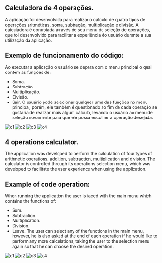 ## Calculadora de 4 operações.

A aplicação foi desenvolvida para realizar o cálculo de quatro tipos de operações aritméticas, soma, subtração, multiplicação e divisão. A calculadora é controlada através de seu menu de seleção de operações, que foi desenvolvido para facilitar a experiência do usuário durante a sua utilização da aplicação. 

## Exemplo de funcionamento do código:
Ao executar a aplicação o usuário se depara com o menu principal o qual contém as funções de:
  - Soma. 
  - Subtração.
  - Multiplicação.
  - Divisão.
  - Sair.
O usuário pode selecionar qualquer uma das funções no menu principal, porém, ele também é questionado ao fim de cada operação se gostaria de realizar mais algum cálculo, levando o usuário ao menu de seleção novamente para que ele possa escolher a operação desejada.

![c1](https://user-images.githubusercontent.com/40063504/78409993-8f455b00-75e1-11ea-8eb3-51d352af7583.PNG)
![c2](https://user-images.githubusercontent.com/40063504/78410012-99fff000-75e1-11ea-8a06-8ebf64af2efd.PNG)
![c3](https://user-images.githubusercontent.com/40063504/78410024-a1bf9480-75e1-11ea-8b21-c9e88e5679f4.PNG)
![c4](https://user-images.githubusercontent.com/40063504/78410033-a7b57580-75e1-11ea-91fa-a8b92ada0835.PNG)


## 4 operations calculator.

The application was developed to perform the calculation of four types of arithmetic operations, addition, subtraction, multiplication and division. The calculator is controlled through its operations selection menu, which was developed to facilitate the user experience when using the application.

## Example of code operation:
When running the application the user is faced with the main menu which contains the functions of:
  - Sum.
  - Subtraction.
  - Multiplication.
  - Division.
  - Leave.
The user can select any of the functions in the main menu, however, he is also asked at the end of each operation if he would like to perform any more calculations, taking the user to the selection menu again so that he can choose the desired operation.

![c1](https://user-images.githubusercontent.com/40063504/78409993-8f455b00-75e1-11ea-8eb3-51d352af7583.PNG)
![c2](https://user-images.githubusercontent.com/40063504/78410012-99fff000-75e1-11ea-8a06-8ebf64af2efd.PNG)
![c3](https://user-images.githubusercontent.com/40063504/78410024-a1bf9480-75e1-11ea-8b21-c9e88e5679f4.PNG)
![c4](https://user-images.githubusercontent.com/40063504/78410033-a7b57580-75e1-11ea-91fa-a8b92ada0835.PNG)
